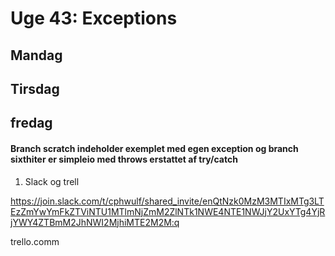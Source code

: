 # Uge 43:  Exceptions
## Mandag 
## Tirsdag 
## fredag 
#### Branch scratch indeholder exemplet med egen exception og branch sixthiter er simpleio med throws erstattet af try/catch


1) Slack og trell

https://join.slack.com/t/cphwulf/shared_invite/enQtNzk0MzM3MTIxMTg3LTEzZmYwYmFkZTViNTU1MTlmNjZmM2ZlNTk1NWE4NTE1NWJjY2UxYTg4YjRjYWY4ZTBmM2JhNWI2MjhiMTE2M2M:q

trello.comm

